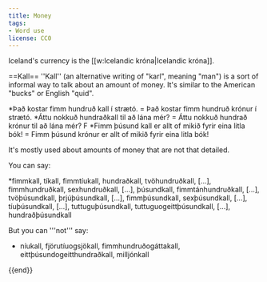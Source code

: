 ```yaml
---
title: Money
tags:
- Word use
license: CC0
---
```


Iceland's currency is the [[w:Icelandic króna|Icelandic króna]].

==Kall==
''Kall'' (an alternative writing of "karl", meaning "man") is a sort of informal way to talk about an amount of money. It's similar to the American "bucks" or English "quid".

*Það kostar fimm hundruð kall í strætó. = Það kostar fimm hundruð krónur í strætó.
*Áttu nokkuð hundraðkall til að lána mér? = Áttu nokkuð hundrað krónur til að lána mér? F
*Fimm þúsund kall er allt of mikið fyrir eina litla bók! = Fimm þúsund krónur er allt of mikið fyrir eina litla bók!

It's mostly used about amounts of money that are not that detailed.

You can say:

*fimmkall, tíkall, fimmtíukall, hundraðkall, tvöhundruðkall, [...], fimmhundruðkall, sexhundruðkall, [...], þúsundkall, fimmtánhundruðkall, [...], tvöþúsundkall, þrjúþúsundkall,  [...], fimmþúsundkall, sexþúsundkall,  [...], tíuþúsundkall,  [...], tuttuguþúsundkall, tuttuguogeittþúsundkall,  [...], hundraðþúsundkall

But you can '''not''' say:

* níukall, fjörutíuogsjökall, fimmhundruðogáttakall, eittþúsundogeitthundraðkall, milljónkall<br />

{{end}}


